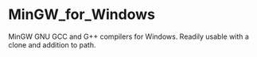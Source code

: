 # MinGW_for_Windows
MinGW GNU GCC and G++ compilers for Windows. Readily usable with a clone and addition to path.
